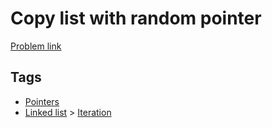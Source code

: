 # Copy list with random pointer

[Problem link](https://leetcode.com/problems/copy-list-with-random-pointer)

## Tags

* [Pointers](/README.md#Pointers)
* [Linked list](/README.md#Linked_list) > [Iteration](/README.md#Linked_list-Iteration)
